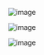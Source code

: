 ![image](https://github.com/dudosyka/kotlin_collection_cli/assets/45633581/359591a6-c0a3-4579-8b42-3c7847662618)

![image](https://github.com/dudosyka/kotlin_collection_cli/assets/45633581/c4f24e56-d769-4f5c-ab8c-66f72bb9ff91)

![image](https://github.com/dudosyka/kotlin_collection_cli/assets/45633581/23ab81b9-cf08-4c02-ab80-b9252aa68d0d)
